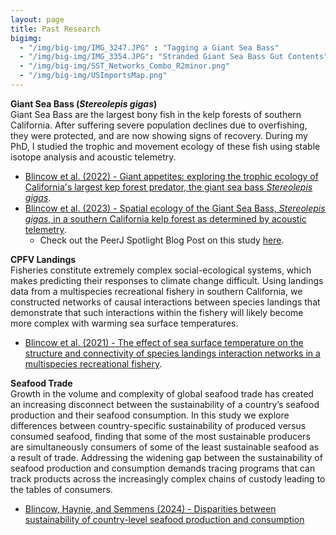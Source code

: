 ```yaml
---
layout: page
title: Past Research
bigimg:
  - "/img/big-img/IMG_3247.JPG" : "Tagging a Giant Sea Bass"
  - "/img/big-img/IMG_3354.JPG": "Stranded Giant Sea Bass Gut Contents"
  - "/img/big-img/SST_Networks_Combo_R2minor.png"
  - "/img/big-img/USImportsMap.png"
---
```




**Giant Sea Bass (*Stereolepis gigas*)**  
Giant Sea Bass are the largest bony fish in the kelp forests of southern California. After suffering severe population declines due to overfishing, they were protected, and are now showing signs of recovery. During my PhD, I studied the trophic and movement ecology of these fish using stable isotope analysis and acoustic telemetry.   
  
* [Blincow et al. (2022) - Giant appetites: exploring the trophic ecology of California's largest kep forest predator, the giant sea bass *Stereolepis gigas*](https://www.int-res.com/articles/meps_oa/m695p157.pdf).
* [Blincow et al. (2023) - Spatial ecology of the Giant Sea Bass, *Stereolepis gigas*, in a southern California kelp forest as determined by acoustic telemetry](https://peerj.com/articles/16551/).   
  * Check out the PeerJ Spotlight Blog Post on this study [here](https://peerj.com/blog/post/115284888697/article-spotlight-spatial-ecology-of-the-giant-sea-bass-stereolepis-gigas-in-a-southern-california-kelp-forest-as-determined-by-acoustic-telemetry/).  

**CPFV Landings**  
Fisheries constitute extremely complex social-ecological systems, which makes predicting their responses to climate change difficult. Using landings data from a multispecies recreational fishery in southern California, we constructed networks of causal interactions between species landings that demonstrate that such interactions within the fishery will likely become more complex with warming sea surface temperatures. 
* [Blincow et al. (2021) - The effect of sea surface temperature on the structure and connectivity of species landings interaction networks in a multispecies recreational fishery](https://cdnsciencepub.com/doi/10.1139/cjfas-2021-0085).  
  
**Seafood Trade**  
Growth in the volume and complexity of global seafood trade has created an increasing disconnect between the sustainability of a country’s seafood production and their seafood consumption. In this study we explore differences between country-specific sustainability of produced versus consumed seafood, finding that some of the most sustainable producers are simultaneously consumers of some of the least sustainable seafood as a result of trade. Addressing the widening gap between the sustainability of seafood production and consumption demands tracing programs that can track products across the increasingly complex chains of custody leading to the tables of consumers.   
* [Blincow, Haynie, and Semmens (2024) - Disparities between sustainability of country-level seafood production and consumption](https://journals.plos.org/plosone/article?id=10.1371/journal.pone.0313823)
